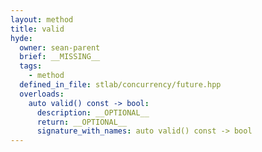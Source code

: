 ```yaml
---
layout: method
title: valid
hyde:
  owner: sean-parent
  brief: __MISSING__
  tags:
    - method
  defined_in_file: stlab/concurrency/future.hpp
  overloads:
    auto valid() const -> bool:
      description: __OPTIONAL__
      return: __OPTIONAL__
      signature_with_names: auto valid() const -> bool
---
```

